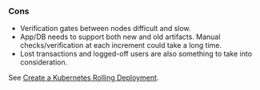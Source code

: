 ### Cons

* Verification gates between nodes difficult and slow.
* App/DB needs to support both new and old artifacts. Manual checks/verification at each increment could take a long time.
* Lost transactions and logged-off users are also something to take into consideration.

See [Create a Kubernetes Rolling Deployment](../cd-execution/kubernetes-executions/create-a-kubernetes-rolling-deployment.md).
